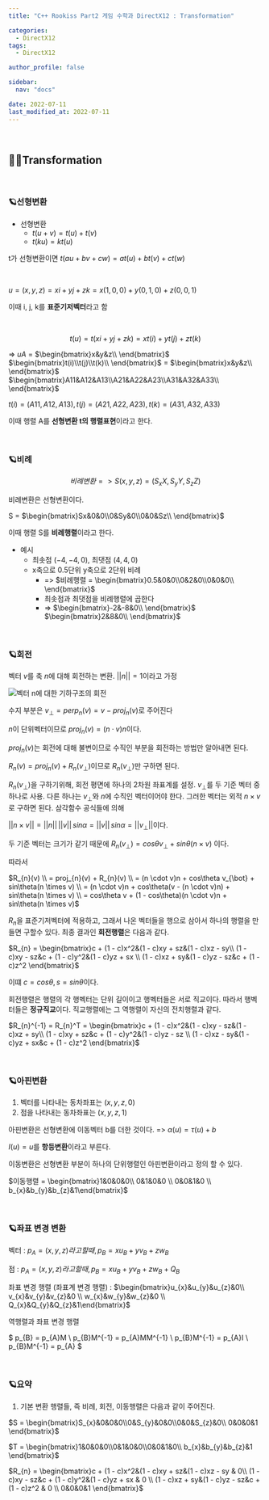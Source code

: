```yaml
---
title: "C++ Rookiss Part2 게임 수학과 DirectX12 : Transformation"

categories:
  - DirectX12
tags:
  - DirectX12

author_profile: false

sidebar:
  nav: "docs"

date: 2022-07-11
last_modified_at: 2022-07-11
---
```


<br>


## 🙇‍♀️Transformation


<br>


### 🪐선형변환


* 선형변환
  - $t(u + v) = t(u) + t(v)$
  - $t(ku) = kt(u)$

t가 선형변환이면 $t(au + bv +cw) = at(u) + bt(v) + ct(w)$

<br>

$u = (x,y,z) = xi + yj + zk = x(1,0,0) + y(0,1,0) + z(0,0,1)$

이때 i, j, k를 **표준기저벡터**라고 함

<br>

$$t(u) = t(xi + yj + zk) = xt(i) + yt(j) + zt(k)$$

=> $uA$ = $\begin{bmatrix}x&y&z\\ \end{bmatrix}$ $\begin{bmatrix}t(i)\\t(j)\\t(k)\\ \end{bmatrix}$  = $\begin{bmatrix}x&y&z\\ \end{bmatrix}$ $\begin{bmatrix}A11&A12&A13\\A21&A22&A23\\A31&A32&A33\\ \end{bmatrix}$

$t(i) = (A11, A12, A13), t(j) = (A21, A22, A23), t(k) = (A31, A32, A33)$

이때 행렬 A를 **선형변환 t의 행렬표현**이라고 한다.

<br>

### 🪐비례

$$비례변환 => S(x,y,z) = (S_{x}X, S_{y}Y, S_{z}Z)$$

비례변환은 선형변환이다.

S = $\begin{bmatrix}Sx&0&0\\0&Sy&0\\0&0&Sz\\ \end{bmatrix}$ 

이때 행렬 S를 **비례행렬**이라고 한다.

* 예시
  - 최솟점 $(-4, -4, 0)$, 최댓점 $(4, 4, 0)$
  - x축으로 0.5단위 y축으로 2단위 비례
    - => $비례행렬 = \begin{bmatrix}0.5&0&0\\0&2&0\\0&0&0\\ \end{bmatrix}$
    - 최솟점과 최댓점을 비례행렬에 곱한다
    - => $\begin{bmatrix}-2&-8&0\\ \end{bmatrix}$ $\begin{bmatrix}2&8&0\\ \end{bmatrix}$

<br>

### 🪐회전

벡터 $v$를 축 $n$에 대해 회전하는 변환. $||n|| = 1$이라고 가정

![벡터 n에 대한 기하구조의 회전](https://user-images.githubusercontent.com/86364202/178959623-795ec309-09f9-4f66-9592-d47b49331e92.jpg)

수지 부분은 $v_{\bot} = perp_{n}(v) = v - proj_{n}(v)$로 주어진다

$n$이 단위벡터이므로 $proj_{n}(v) = (n \cdot v)n$이다.

$proj_{n}(v)$는 회전에 대해 불변이므로 수직인 부분을 회전하는 방법만 알아내면 된다.

$R_{n}(v) = proj_{n}(v) + R_{n}(v_{\bot})$이므로 $R_{n}(v_{\bot})$만 구하면 된다.

$R_{n}(v_{\bot})$을 구하기위해, 회전 평면에 하나의 2차원 좌표계를 설정.
$v_{\bot}$를 두 기준 벡터 중 하나로 사용. 다른 하나는 $v_{\bot}$와 $n$에 수직인 벡터이어야 한다. 그러한 벡터는 외적 $n \times v$로 구하면 된다. 삼각함수 공식들에 의해

$\vert\vert n \times v \vert\vert = ||n|| \, ||v|| \, sin\alpha = \vert\vert v \vert\vert \, sin\alpha = \vert\vert v_{\bot} \vert\vert$이다.

두 기준 벡터는 크기가 같기 때문에 $R_{n}(v_{\bot}) = cos\theta v_{\bot} + sin\theta(n \times v)$ 이다.

따라서

$R_{n}(v) \\ = proj_{n}(v) + R_{n}(v) \\ = (n \cdot v)n + cos\theta v_{\bot} + sin\theta(n \times v) \\ = (n \cdot v)n + cos\theta(v - (n \cdot v)n) + sin\theta(n \times v) \\ = cos\theta v + (1 - cos\theta)(n \cdot v)n + sin\theta(n \times v)$

$R_{n}$을 표준기저벡터에 적용하고, 그래서 나온 벡터들을 행으로 삼아서 하나의 행렬을 만들면 구할수 있다. 최종 결과인 **회전행렬**은 다음과 같다.

$R_{n} = \begin{bmatrix}c + (1 - c)x^2&(1 - c)xy + sz&(1 - c)xz - sy\\ (1 - c)xy - sz&c + (1 - c)y^2&(1 - c)yz + sx \\ (1 - c)xz + sy&(1 - c)yz - sz&c + (1 - c)z^2 \end{bmatrix}$ 

이떄 $c = cos\theta, s = sin\theta$이다.

회전행렬은 행렬의 각 행벡터는 단위 길이이고 행벡터들은 서로 직교이다. 따라서 행벡터들은 **정규직교**이다. 직교행렬에는 그 역행렬이 자신의 전치행렬과 같다.

$R_{n}^{-1} = R_{n}^T = \begin{bmatrix}c + (1 - c)x^2&(1 - c)xy - sz&(1 - c)xz + sy\\ (1 - c)xy + sz&c + (1 - c)y^2&(1 - c)yz - sz \\ (1 - c)xz - sy&(1 - c)yz + sx&c + (1 - c)z^2 \end{bmatrix}$ 


<br>

### 🪐아핀변환

1. 벡터를 나타내는 동차좌표는 $(x, y, z, 0)$
2. 점을 나타내는 동차좌표는 $(x, y, z, 1)$

아핀변환은 선형변환에 이동벡터 b를 더한 것이다. => $\alpha (u) = \tau (u) + b$

$I(u) = u$를 **항등변환**이라고 부른다.

이동변환은 선형변환 부분이 하나의 단위행렬인 아핀변환이라고 정의 할 수 있다.

$이동행렬 = \begin{bmatrix}1&0&0&0\\ 0&1&0&0 \\ 0&0&1&0 \\ b_{x}&b_{y}&b_{z}&1\end{bmatrix}$ 


<br>

### 🪐좌표 변경 변환


벡터 : $p_{A} = (x, y, z)라고 할 때, p_{B} = xu_{B} + yv_{B} + zw_{B}$

점 : $p_{A} = (x, y, z)라고 할 때, p_{B} = xu_{B} + yv_{B} + zw_{B} + Q_{B}$

좌표 변경 행렬 (좌표계 변경 행렬) : $\begin{bmatrix}u_{x}&u_{y}&u_{z}&0\\ v_{x}&v_{y}&v_{z}&0 \\ w_{x}&w_{y}&w_{z}&0 \\ Q_{x}&Q_{y}&Q_{z}&1\end{bmatrix}$ 


역행렬과 좌표 변경 행렬

$
p_{B} = p_{A}M \\
p_{B}M^{-1} = p_{A}MM^{-1} \\
p_{B}M^{-1} = p_{A}I \\
p_{B}M^{-1} = p_{A}
$


<br>

### 🪐요약

1. 기본 변환 행렬들, 즉 비례, 회전, 이동행렬은 다음과 같이 주어진다.

$S = \begin{bmatrix}S_{x}&0&0&0\\0&S_{y}&0&0\\0&0&S_{z}&0\\ 0&0&0&1 \end{bmatrix}$ 

$T = \begin{bmatrix}1&0&0&0\\0&1&0&0\\0&0&1&0\\ b_{x}&b_{y}&b_{z}&1 \end{bmatrix}$ 

$R_{n} = \begin{bmatrix}c + (1 - c)x^2&(1 - c)xy + sz&(1 - c)xz - sy & 0\\ 
(1 - c)xy - sz&c + (1 - c)y^2&(1 - c)yz + sx & 0 \\ 
(1 - c)xz + sy&(1 - c)yz - sz&c + (1 - c)z^2 & 0 \\
0&0&0&1
\end{bmatrix}$ 